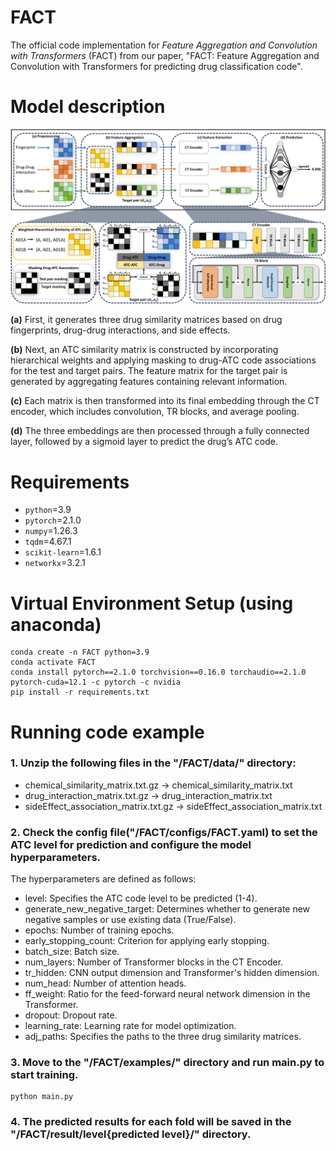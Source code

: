 # FACT
The official code implementation for *Feature Aggregation and Convolution with Transformers* (FACT) from our paper, "FACT: Feature Aggregation and Convolution with Transformers for predicting drug classification code".

# Model description
![FACT](https://github.com/knhc1234/FACT/blob/main/Framework.png)

**(a)** First, it generates three drug similarity matrices based on drug fingerprints, drug-drug interactions, and side effects. 

**(b)** Next, an ATC similarity matrix is constructed by incorporating hierarchical weights and applying masking to drug-ATC code associations for the test and target pairs. The feature matrix for the target pair is generated by aggregating features containing relevant information. 

**(c)** Each matrix is then transformed into its final embedding through the CT encoder, which includes convolution, TR blocks, and average pooling. 

**(d)** The three embeddings are then processed through a fully connected layer, followed by a sigmoid layer to predict the drug’s ATC code.

# Requirements

- `python`=3.9
- `pytorch`=2.1.0
- `numpy`=1.26.3
- `tqdm`=4.67.1
- `scikit-learn`=1.6.1
- `networkx`=3.2.1
  
# Virtual Environment Setup (using anaconda)

```
conda create -n FACT python=3.9
conda activate FACT
conda install pytorch==2.1.0 torchvision==0.16.0 torchaudio==2.1.0 pytorch-cuda=12.1 -c pytorch -c nvidia
pip install -r requirements.txt
```

# Running code example

### 1. Unzip the following files in the "/FACT/data/" directory:
- chemical_similarity_matrix.txt.gz → chemical_similarity_matrix.txt
- drug_interaction_matrix.txt.gz → drug_interaction_matrix.txt
- sideEffect_association_matrix.txt.gz → sideEffect_association_matrix.txt

### 2. Check the config file("/FACT/configs/FACT.yaml) to set the ATC level for prediction and configure the model hyperparameters.
The hyperparameters are defined as follows:
- level: Specifies the ATC code level to be predicted (1-4).
- generate_new_negative_target: Determines whether to generate new negative samples or use existing data (True/False).
- epochs: Number of training epochs.
- early_stopping_count: Criterion for applying early stopping.
- batch_size: Batch size.
- num_layers: Number of Transformer blocks in the CT Encoder.
- tr_hidden: CNN output dimension and Transformer's hidden dimension.
- num_head: Number of attention heads.
- ff_weight: Ratio for the feed-forward neural network dimension in the Transformer.
- dropout: Dropout rate.
- learning_rate: Learning rate for model optimization.
- adj_paths:  Specifies the paths to the three drug similarity matrices. 

### 3. Move to the "/FACT/examples/" directory and run main.py to start training.
```
python main.py
```

### 4. The predicted results for each fold will be saved in the "/FACT/result/level{predicted level}/" directory.
